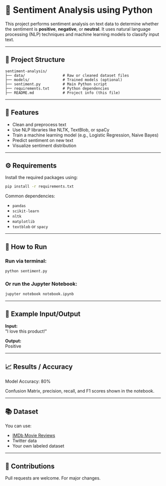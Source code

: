 
# 🧠 Sentiment Analysis using Python

This project performs sentiment analysis on text data to determine whether the sentiment is **positive**, **negative**, or **neutral**. It uses natural language processing (NLP) techniques and machine learning models to classify input text.

---

## 📁 Project Structure

```
sentiment-analysis/
├── data/                 # Raw or cleaned dataset files
├── models/               # Trained models (optional)
├── sentiment.py          # Main Python script
├── requirements.txt      # Python dependencies
├── README.md             # Project info (this file)

```

---

## 🚀 Features

- Clean and preprocess text
- Use NLP libraries like NLTK, TextBlob, or spaCy
- Train a machine learning model (e.g., Logistic Regression, Naive Bayes)
- Predict sentiment on new text
- Visualize sentiment distribution

---

## ⚙️ Requirements

Install the required packages using:

```bash
pip install -r requirements.txt
```

Common dependencies:
- `pandas`
- `scikit-learn`
- `nltk`
- `matplotlib`
- `textblob` or `spacy`

---

## 🧪 How to Run

### Run via terminal:
```bash
python sentiment.py
```

### Or run the Jupyter Notebook:
```bash
jupyter notebook notebook.ipynb
```

---

## 📝 Example Input/Output

**Input:**  
"I love this product!"

**Output:**  
Positive

---

## 📈 Results / Accuracy

Model Accuracy: 80%

Confusion Matrix, precision, recall, and F1 scores shown in the notebook.

---

## 📚 Dataset

You can use:
- [IMDb Movie Reviews](https://ai.stanford.edu/~amaas/data/sentiment/)
- Twitter data
- Your own labeled dataset

---

## 🙌 Contributions

Pull requests are welcome. For major changes.


